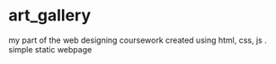# art_gallery
 my part of the web designing coursework created using html, css, js . simple static webpage
